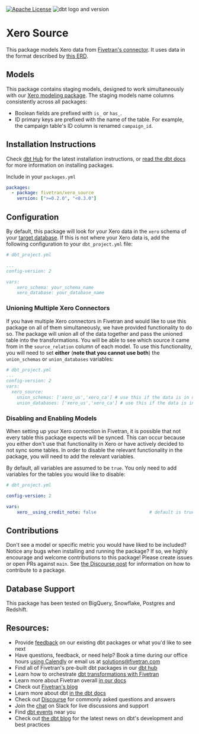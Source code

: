 [![Apache License](https://img.shields.io/badge/License-Apache%202.0-blue.svg)](https://opensource.org/licenses/Apache-2.0) ![dbt logo and version](https://img.shields.io/static/v1?logo=dbt&label=dbt-version&message=0.20.x&color=orange)
# Xero Source
This package models Xero data from [Fivetran's connector](https://fivetran.com/docs/applications/xero). It uses data in the format described by [this ERD](https://fivetran.com/docs/applications/xero#schemainformation).

## Models

This package contains staging models, designed to work simultaneously with our [Xero modeling package](https://github.com/fivetran/dbt_xero). The staging models name columns consistently across all packages:

 - Boolean fields are prefixed with `is_` or `has_`.
 - ID primary keys are prefixed with the name of the table. For example, the campaign table's ID column is renamed `campaign_id`.

## Installation Instructions

Check [dbt Hub](https://hub.getdbt.com/) for the latest installation instructions, or [read the dbt docs](https://docs.getdbt.com/docs/package-management) for more information on installing packages.

Include in your `packages.yml`

```yaml
packages:
  - package: fivetran/xero_source
    version: [">=0.2.0", "<0.3.0"]
```

## Configuration

By default, this package will look for your Xero data in the `xero` schema of your [target database](https://docs.getdbt.com/docs/running-a-dbt-project/using-the-command-line-interface/configure-your-profile). If this is not where your Xero data is, add the following configuration to your `dbt_project.yml` file:

```yml
# dbt_project.yml

...
config-version: 2

vars:
    xero_schema: your_schema_name
    xero_database: your_database_name 
```

### Unioning Multiple Xero Connectors
If you have multiple Xero connectors in Fivetran and would like to use this package on all of them simultaneously, we have provided functionality to do so. The package will union all of the data together and pass the unioned table into the transformations. You will be able to see which source it came from in the `source_relation` column of each model. To use this functionality, you will need to set **either** (**note that you cannot use both**) the `union_schemas` or `union_databases` variables:

```yml
# dbt_project.yml
...
config-version: 2
vars:
  xero_source:
    union_schemas: ['xero_us','xero_ca'] # use this if the data is in different schemas/datasets of the same database/project
    union_databases: ['xero_us','xero_ca'] # use this if the data is in different databases/projects but uses the same schema name
```

### Disabling and Enabling Models

When setting up your Xero connection in Fivetran, it is possible that not every table this package expects will be synced. This can occur because you either don't use that functionality in Xero or have actively decided to not sync some tables. In order to disable the relevant functionality in the package, you will need to add the relevant variables.

By default, all variables are assumed to be `true`. You only need to add variables for the tables you would like to disable:

```yml
# dbt_project.yml

config-version: 2

vars:
    xero__using_credit_note: false                    # default is true
```

## Contributions
Don't see a model or specific metric you would have liked to be included? Notice any bugs when installing 
and running the package? If so, we highly encourage and welcome contributions to this package! 
Please create issues or open PRs against `main`. See [the Discourse post](https://discourse.getdbt.com/t/contributing-to-a-dbt-package/657) for information on how to contribute to a package.

## Database Support
This package has been tested on BigQuery, Snowflake, Postgres and Redshift.

## Resources:
- Provide [feedback](https://www.surveymonkey.com/r/DQ7K7WW) on our existing dbt packages or what you'd like to see next
- Have questions, feedback, or need help? Book a time during our office hours [using Calendly](https://calendly.com/fivetran-solutions-team/fivetran-solutions-team-office-hours) or email us at solutions@fivetran.com
- Find all of Fivetran's pre-built dbt packages in our [dbt hub](https://hub.getdbt.com/fivetran/)
- Learn how to orchestrate [dbt transformations with Fivetran](https://fivetran.com/docs/transformations/dbt)
- Learn more about Fivetran overall [in our docs](https://fivetran.com/docs)
- Check out [Fivetran's blog](https://fivetran.com/blog)
- Learn more about dbt [in the dbt docs](https://docs.getdbt.com/docs/introduction)
- Check out [Discourse](https://discourse.getdbt.com/) for commonly asked questions and answers
- Join the [chat](http://slack.getdbt.com/) on Slack for live discussions and support
- Find [dbt events](https://events.getdbt.com) near you
- Check out [the dbt blog](https://blog.getdbt.com/) for the latest news on dbt's development and best practices
